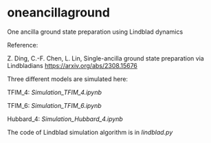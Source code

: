# oneancillaground
One ancilla ground state preparation using Lindblad dynamics

Reference:

Z. Ding, C.-F. Chen, L. Lin, Single-ancilla ground state preparation via Lindbladians https://arxiv.org/abs/2308.15676

Three different models are simulated here:

TFIM_4: _Simulation_TFIM_4.ipynb_

TFIM_6: _Simulation_TFIM_6.ipynb_

Hubbard_4: _Simulation_Hubbard_4.ipynb_

The code of Lindblad simulation algorithm is in _lindblad.py_



